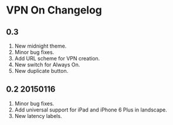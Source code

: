 # VPN On Changelog

## 0.3

1. New midnight theme.
2. Minor bug fixes.
3. Add URL scheme for VPN creation.
4. New switch for Always On.
5. New duplicate button.

## 0.2 20150116

1. Minor bug fixes.
2. Add universal support for iPad and iPhone 6 Plus in landscape.
3. New latency labels.